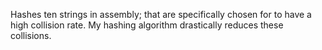 Hashes ten strings in assembly; that are specifically chosen for to have a high collision rate. My hashing algorithm drastically reduces these collisions.
